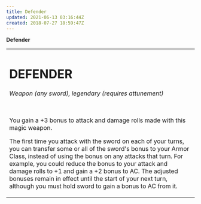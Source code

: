 ```yaml
---
title: Defender
updated: 2021-06-13 03:16:44Z
created: 2018-07-27 18:59:47Z
---
```


**Defender**

<table><tbody><tr class="odd"><td><h1 id="defender"><strong>DEFENDER</strong></h1><p><em>Weapon (any sword), legendary (requires attunement)</em></p><p> </p><p>You gain a +3 bonus to attack and damage rolls made with this magic weapon.</p><p>The first time you attack with the sword on each of your turns, you can transfer some or all of the sword's bonus to your Armor Class, instead of using the bonus on any attacks that turn. For example, you could reduce the bonus to your attack and damage rolls to +1 and gain a +2 bonus to AC. The adjusted bonuses remain in effect until the start of your next turn, although you must hold sword to gain a bonus to AC from it.</p></td></tr></tbody></table>